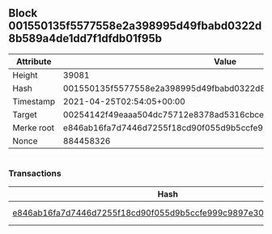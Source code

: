 ## Block 001550135f5577558e2a398995d49fbabd0322d8b589a4de1dd7f1dfdb01f95b

Attribute | Value
--- | ---
Height | 39081
Hash | 001550135f5577558e2a398995d49fbabd0322d8b589a4de1dd7f1dfdb01f95b
Timestamp | 2021-04-25T02:54:05+00:00
Target | 00254142f49eaaa504dc75712e8378ad5316cbcead634704b3734b6271167cc4
Merke root | e846ab16fa7d7446d7255f18cd90f055d9b5ccfe999c9897e301cb3df70e29ff
Nonce | 884458326

```

```

### Transactions

Hash | Amount
--- | ---
[e846ab16fa7d7446d7255f18cd90f055d9b5ccfe999c9897e301cb3df70e29ff](e846ab16fa7d7446d7255f18cd90f055d9b5ccfe999c9897e301cb3df70e29ff.md) | 10.00000000 SKEPTI 
